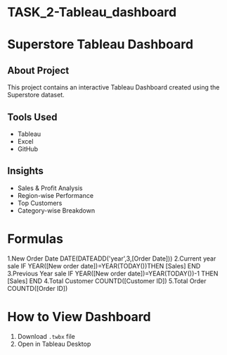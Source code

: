 # TASK_2-Tableau_dashboard
# Superstore Tableau Dashboard

## About Project
This project contains an interactive Tableau Dashboard created using the Superstore dataset.

## Tools Used
- Tableau
- Excel
- GitHub

## Insights
- Sales & Profit Analysis
- Region-wise Performance
- Top Customers
- Category-wise Breakdown
  
# Formulas
1.New Order Date
DATE(DATEADD('year',3,[Order Date]))
2.Current year sale
IF YEAR([New order date])=YEAR(TODAY())THEN [Sales]
END
3.Previous Year sale
IF YEAR([New order date])=YEAR(TODAY())-1 THEN [Sales]
END
4.Total Customer
COUNTD([Customer ID])
5.Total Order
COUNTD([Order ID])

# How to View Dashboard
1. Download `.twbx` file 
2. Open in Tableau Desktop



